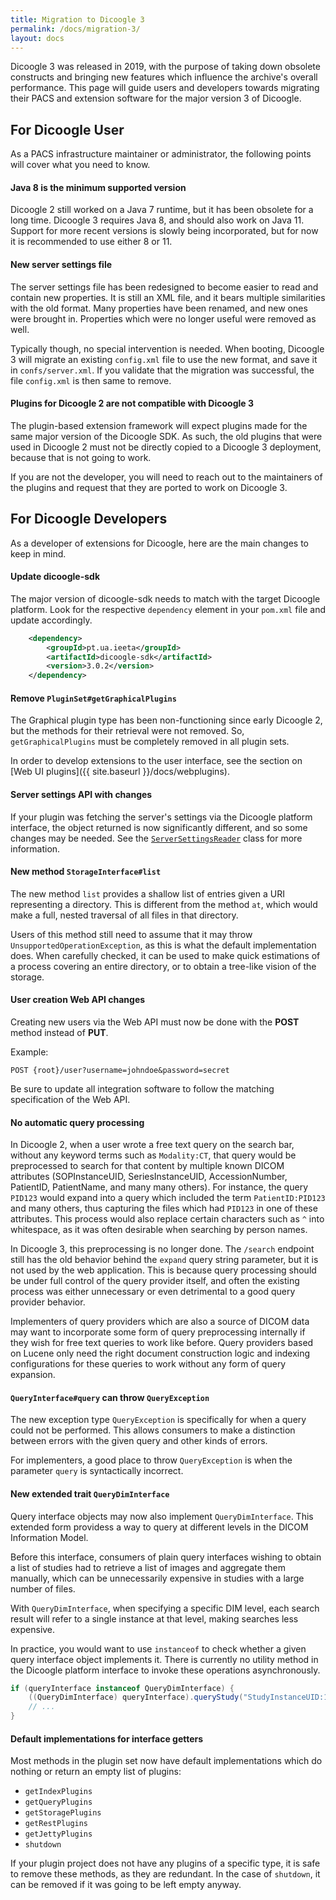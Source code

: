 ```yaml
---
title: Migration to Dicoogle 3
permalink: /docs/migration-3/
layout: docs
---
```


Dicoogle 3 was released in 2019,
with the purpose of taking down obsolete constructs
and bringing new features which influence the archive's overall performance.
This page will guide users and developers
towards migrating their PACS and extension software
for the major version 3 of Dicoogle.

## For Dicoogle User

As a PACS infrastructure maintainer or administrator,
the following points will cover what you need to know.

#### Java 8 is the minimum supported version

Dicoogle 2 still worked on a Java 7 runtime,
but it has been obsolete for a long time.
Dicoogle 3 requires Java 8,
and should also work on Java 11.
Support for more recent versions is slowly being incorporated,
but for now it is recommended to use either 8 or 11.

#### New server settings file

The server settings file has been redesigned to become easier to read
and contain new properties.
It is still an XML file,
and it bears multiple similarities with the old format.
Many properties have been renamed,
and new ones were brought in.
Properties which were no longer useful were removed as well.

Typically though, no special intervention is needed.
When booting, Dicoogle 3 will migrate an existing `config.xml` file
to use the new format, and save it in `confs/server.xml`.
If you validate that the migration was successful,
the file `config.xml` is then same to remove.

#### Plugins for Dicoogle 2 are not compatible with Dicoogle 3 

The plugin-based extension framework will expect plugins
made for the same major version of the Dicoogle SDK.
As such, the old plugins that were used in Dicoogle 2
must not be directly copied to a Dicoogle 3 deployment,
because that is not going to work.

If you are not the developer,
you will need to reach out to the maintainers of the plugins
and request that they are ported to work on Dicoogle 3.

## For Dicoogle Developers

As a developer of extensions for Dicoogle,
here are the main changes to keep in mind.

#### Update dicoogle-sdk

The major version of dicoogle-sdk needs to match
with the target Dicoogle platform.
Look for the respective `dependency` element in your `pom.xml` file
and update accordingly.

```xml
    <dependency>
        <groupId>pt.ua.ieeta</groupId>
        <artifactId>dicoogle-sdk</artifactId>
        <version>3.0.2</version>
    </dependency>
```

#### Remove `PluginSet#getGraphicalPlugins`

The Graphical plugin type has been non-functioning since early Dicoogle 2,
but the methods for their retrieval were not removed.
So, `getGraphicalPlugins` must be completely removed in all plugin sets.

In order to develop extensions to the user interface,
see the section on [Web UI plugins]({{ site.baseurl }}/docs/webplugins).

#### Server settings API with changes

If your plugin was fetching the server's settings
via the Dicoogle platform interface,
the object returned is now significantly different,
and so some changes may be needed.
See the [`ServerSettingsReader`](https://github.com/bioinformatics-ua/dicoogle/blob/3.0.2/sdk/src/main/java/pt/ua/dicoogle/sdk/settings/server/ServerSettingsReader.java)
class for more information.

#### New method `StorageInterface#list`

The new method `list` provides a shallow list of entries
given a URI representing a directory.
This is different from the method `at`,
which would make a full, nested traversal of all files in that directory.

Users of this method still need to assume that
it may throw `UnsupportedOperationException`,
as this is what the default implementation does.
When carefully checked,
it can be used to make quick estimations of
a process covering an entire directory,
or to obtain a tree-like vision of the storage.

#### User creation Web API changes

Creating new users via the Web API
must now be done with the **POST** method instead of **PUT**.

Example:

```none
POST {root}/user?username=johndoe&password=secret
```

Be sure to update all integration software
to follow the matching specification of the Web API.

#### No automatic query processing

In Dicoogle 2, when a user wrote a free text query on the search bar,
without any keyword terms such as `Modality:CT`,
that query would be preprocessed to search for that content
by multiple known DICOM attributes
(SOPInstanceUID, SeriesInstanceUID, AccessionNumber, PatientID, PatientName,
and many many others).
For instance, the query `PID123` would expand into a query
which included the term `PatientID:PID123` and many others,
thus capturing the files which had `PID123` in one of these attributes.
This process would also replace certain characters such as `^` into whitespace,
as it was often desirable when searching by person names.

In Dicoogle 3, this preprocessing is no longer done.
The `/search` endpoint still has the old behavior
behind the `expand` query string parameter,
but it is not used by the web application.
This is because query processing
should be under full control of the query provider itself,
and often the existing process was either unnecessary
or even detrimental to a good query provider behavior. 

Implementers of query providers which are also a source of DICOM data
may want to incorporate some form of query preprocessing internally
if they wish for free text queries to work like before.
Query providers based on Lucene
only need the right document construction logic
and indexing configurations
for these queries to work
without any form of query expansion.

#### `QueryInterface#query` can throw `QueryException`

The new exception type `QueryException`
is specifically for when a query could not be performed.
This allows consumers to make a distinction between errors with the given query
and other kinds of errors.

For implementers, a good place to throw `QueryException`
is when the parameter `query` is syntactically incorrect.

#### New extended trait `QueryDimInterface` 

Query interface objects may now also implement `QueryDimInterface`.
This extended form providess a way
to query at different levels in the DICOM Information Model.

Before this interface,
consumers of plain query interfaces wishing to obtain a list of studies
had to retrieve a list of images and aggregate them manually,
which can be unnecessarily expensive in studies with a large number of files.

With `QueryDimInterface`, when specifying a specific DIM level,
each search result will refer to a single instance at that level,
making searches less expensive.

In practice, you would want to use `instanceof`
to check whether a given query interface object implements it.
There is currently no utility method in the Dicoogle platform interface
to invoke these operations asynchronously.

```java
if (queryInterface instanceof QueryDimInterface) {
    ((QueryDimInterface) queryInterface).queryStudy("StudyInstanceUID:1.2.3.4.555");
    // ...
}
```

#### Default implementations for interface getters

Most methods in the plugin set
now have default implementations which do nothing
or return an empty list of plugins:

- `getIndexPlugins`
- `getQueryPlugins`
- `getStoragePlugins`
- `getRestPlugins`
- `getJettyPlugins`
- `shutdown`

If your plugin project does not have any plugins of a specific type,
it is safe to remove these methods,
as they are redundant.
In the case of `shutdown`,
it can be removed if it was going to be left empty anyway.
